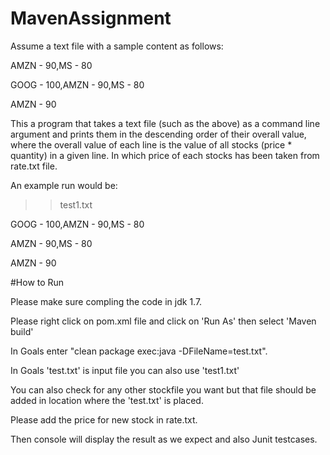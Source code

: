 # MavenAssignment
Assume a text file with a sample content as follows:

AMZN - 90,MS - 80

GOOG - 100,AMZN - 90,MS - 80

AMZN - 90

This a program that takes a text file (such as the above) as a command line argument and prints them in the descending order of their overall value, where the overall value of each line is the value of all stocks (price * quantity) in a given line.
In which price of each stocks has been taken from rate.txt file.

An example run would be:

>> test1.txt

GOOG - 100,AMZN - 90,MS - 80

AMZN - 90,MS - 80

AMZN - 90

#How to Run

Please make sure compling the code in jdk 1.7.

Please right click on pom.xml file and click on 'Run As' then select 'Maven build'

In Goals enter "clean package exec:java -DFileName=test.txt".

In Goals  'test.txt' is input file you can also use 'test1.txt'

You can also check for any other stockfile you want but that file should be added in location where the 'test.txt' is placed.

Please add the price for new stock in rate.txt. 

Then console will display the  result as we expect and also Junit testcases.


